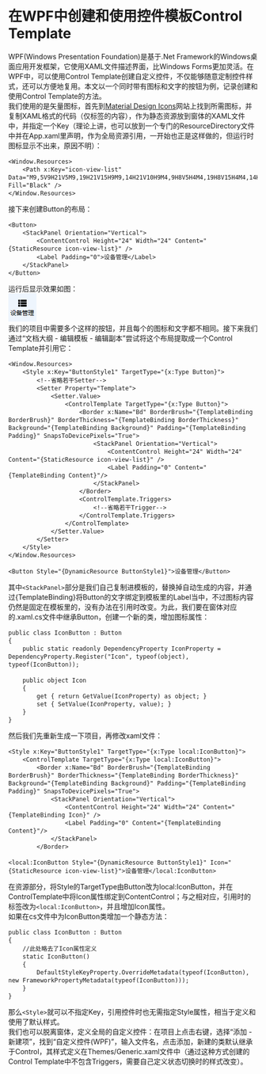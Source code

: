 # 在WPF中创建和使用控件模板Control Template
WPF(Windows Presentation Foundation)是基于.Net Framework的Windows桌面应用开发框架，它使用XAML文件描述界面，比Windows Forms更加灵活。在WPF中，可以使用Control Template创建自定义控件，不仅能够随意定制控件样式，还可以方便地复用。本文以一个同时带有图标和文字的按钮为例，记录创建和使用Control Template的方法。  
我们使用的是矢量图标，首先到[Material Design Icons](https://materialdesignicons.com/)网站上找到所需图标，并复制XAML格式的代码（仅<Path>标签的内容），作为静态资源放到窗体的XAML文件中，并指定一个Key（理论上讲，也可以放到一个专门的ResourceDirectory文件中并在App.xaml里声明，作为全局资源引用，一开始也正是这样做的，但运行时图标显示不出来，原因不明）：
```
<Window.Resources>
    <Path x:Key="icon-view-list" Data="M9,5V9H21V5M9,19H21V15H9M9,14H21V10H9M4,9H8V5H4M4,19H8V15H4M4,14H8V10H4V14Z" Fill="Black" />
</Window.Resources>
```
接下来创建Button的布局：
```
<Button>
    <StackPanel Orientation="Vertical">
        <ContentControl Height="24" Width="24" Content="{StaticResource icon-view-list}" />
        <Label Padding="0">设备管理</Label>
    </StackPanel>
</Button>
```
运行后显示效果如图：  
![WPF Button](images/wpf-button.png)  
我们的项目中需要多个这样的按钮，并且每个的图标和文字都不相同。接下来我们通过“文档大纲 - 编辑模板 - 编辑副本”尝试将这个布局提取成一个Control Template并引用它：
```
<Window.Resources>
    <Style x:Key="ButtonStyle1" TargetType="{x:Type Button}">
        <!--省略若干Setter-->
        <Setter Property="Template">
            <Setter.Value>
                <ControlTemplate TargetType="{x:Type Button}">
                    <Border x:Name="Bd" BorderBrush="{TemplateBinding BorderBrush}" BorderThickness="{TemplateBinding BorderThickness}" Background="{TemplateBinding Background}" Padding="{TemplateBinding Padding}" SnapsToDevicePixels="True">
                        <StackPanel Orientation="Vertical">
                            <ContentControl Height="24" Width="24" Content="{StaticResource icon-view-list}" />
                            <Label Padding="0" Content="{TemplateBinding Content}"/>
                        </StackPanel>
                    </Border>
                    <ControlTemplate.Triggers>
                        <!--省略若干Trigger-->
                    </ControlTemplate.Triggers>
                </ControlTemplate>
            </Setter.Value>
        </Setter>
    </Style>
</Window.Resources>

<Button Style="{DynamicResource ButtonStyle1}">设备管理</Button>
```
其中`<StackPanel>`部分是我们自己复制进模板的，替换掉自动生成的内容，并通过{TemplateBinding}将Button的文字绑定到模板里的Label当中，不过图标内容仍然是固定在模板里的，没有办法在引用时改变。为此，我们要在窗体对应的.xaml.cs文件中继承Button，创建一个新的类，增加图标属性：
```
public class IconButton : Button
{
    public static readonly DependencyProperty IconProperty = DependencyProperty.Register("Icon", typeof(object), typeof(IconButton));

    public object Icon
    {
        get { return GetValue(IconProperty) as object; }
        set { SetValue(IconProperty, value); }
    }
}
```
然后我们先重新生成一下项目，再修改xaml文件：
```
<Style x:Key="ButtonStyle1" TargetType="{x:Type local:IconButton}">
    <ControlTemplate TargetType="{x:Type local:IconButton}">
        <Border x:Name="Bd" BorderBrush="{TemplateBinding BorderBrush}" BorderThickness="{TemplateBinding BorderThickness}" Background="{TemplateBinding Background}" Padding="{TemplateBinding Padding}" SnapsToDevicePixels="True">
            <StackPanel Orientation="Vertical">
                <ContentControl Height="24" Width="24" Content="{TemplateBinding Icon}" />
                <Label Padding="0" Content="{TemplateBinding Content}"/>
            </StackPanel>
        </Border>
    
<local:IconButton Style="{DynamicResource ButtonStyle1}" Icon="{StaticResource icon-view-list}">设备管理</local:IconButton>
```
在资源部分，将Style的TargetType由Button改为local:IconButton，并在ControlTemplate中将Icon属性绑定到ContentControl；与之相对应，引用时的标签改为`<local:IconButton>`，并且增加Icon属性。  
如果在cs文件中为IconButton类增加一个静态方法：
```
public class IconButton : Button
{
    //此处略去了Icon属性定义
    static IconButton()
    {
        DefaultStyleKeyProperty.OverrideMetadata(typeof(IconButton), new FrameworkPropertyMetadata(typeof(IconButton)));
    }
}
```
那么`<Style>`就可以不指定Key，引用控件时也无需指定Style属性，相当于定义和使用了默认样式。  
我们也可以脱离窗体，定义全局的自定义控件：在项目上点击右键，选择“添加 - 新建项”，找到“自定义控件(WPF)”，输入文件名，点击添加，新建的类默认继承于Control，其样式定义在Themes/Generic.xaml文件中（通过这种方式创建的Control Template中不包含Triggers，需要自己定义状态切换时的样式改变）。